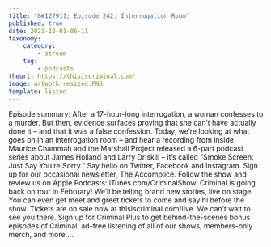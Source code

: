 ```yaml
---
title: "&#127911; Episode 242: Interrogation Room"
published: true
date: 2023-12-01-06-11
taxonomy:
    category:
        - stream
    tag:
        - podcasts
theurl: https://thisiscriminal.com/
image: artwork-resized.PNG
template: listen
---
```


Episode summary: After a 17-hour-long interrogation, a woman confesses to a murder. But then, evidence surfaces proving that she can&rsquo;t have actually done it &ndash; and that it was a false confession. Today, we&rsquo;re looking at what goes on in an interrogation room &ndash; and hear a recording from inside. Maurice Chammah and the Marshall Project released a 6-part podcast series about James Holland and Larry Driskill &ndash; it&rsquo;s called &ldquo;Smoke Screen: Just Say You&rsquo;re Sorry.&rdquo; Say hello on Twitter, Facebook and Instagram. Sign up for our occasional newsletter, The Accomplice. Follow the show and review us on Apple Podcasts: iTunes.com/CriminalShow. Criminal is going back on tour in February! We&rsquo;ll be telling brand new stories, live on stage. You can even get meet and greet tickets to come and say hi before the show. Tickets are on sale now at thisiscriminal.com/live. We can&rsquo;t wait to see you there. Sign up for Criminal Plus to get behind-the-scenes bonus episodes of Criminal, ad-free listening of all of our shows, members-only merch, and more.&hellip;

